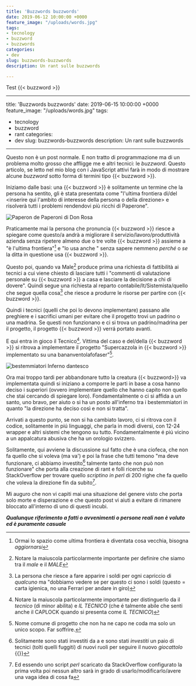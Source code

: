 ```yaml
---
title: 'Buzzwords buzzwords'
date: 2019-06-12 10:00:00 +0000
feature_image: "/uploads/words.jpg"
tags:
- tecnology
- buzzword
- buzzwords
categories:
- dev
slug: buzzwords-buzzwords
description: Un rant sulle buzzwords

---
```

Test {{< buzzword >}}

<script src="https://ajax.googleapis.com/ajax/libs/jquery/3.4.1/jquery.min.js"></script>
<script>
  $(function () {
    count = 0;
    wordsArray = ["Big data", "Blockchain", "Cloud", "Cross-platform", "Deep learning", "DevOps",
      "Machine Learning", "Microservices", "Real-time", "Scalability", "Think outside the box", "Web 2.0",
      "Wev 3.0"
    ];
    setInterval(function () {
      count++;
      $(".buzzword").fadeOut(400, functi
        $(this).text(wordsArray[count % wordsArray.length]).fadeIn(400);
      });
    }, 2000);
  });
</script>
---
title: 'Buzzwords buzzwords'
date: 2019-06-15 10:00:00 +0000
feature_image: "/uploads/words.jpg"
tags:
- tecnology
- buzzword
- rant
categories:
- dev
slug: buzzwords-buzzwords
description: Un rant sulle buzzwords

---
Questo non è un post normale. E non tratto di programmazione ma di un problema molto grosso che affligge me e altri tecnici: le *buzzword*. Questo articolo, se letto nel mio blog con i JavaScript attivi farà in modo di mostrare alcune *buzzword* sotto forma di termini tipo {{< buzzword >}}.

Iniziamo dalle basi: una  {{< buzzword >}} è solitamente un termine che la persona ha sentito, gli è stata presentata come "l'ultima frontiera di/del <inserire qui l'ambito di interesse della persona o della direzione> e risolverà tutti i problemi rendendovi più ricchi di Paperone". 

![Paperon de Paperoni di Don Rosa](/uploads/donrosa.jpg)



Praticamente mai la persona che pronuncia  {{< buzzword >}} riesce a spiegare come questo/a andrà a migliorare il servizio/lavoro/produttività azienda senza ripetere almeno due o tre volte {{< buzzword >}} assieme a "è l'ultima frontiera"[^1] e "lo usa anche <inserire qui colosso informatico o ditta a cui si fa spesso riferimento a cui non si vuole essere inferiore>" senza sapere nemmeno *perché* o *se* la ditta in questione usa {{< buzzword >}}.

Questo poi, quando va Male[^2] produce prima una richiesta di fattibilità ai tecnici a cui viene chiesto di lasciare tutti i "commenti di valutazione personale su {{< buzzword >}} a casa e lasciare la decisione a chi di dovere". Quindi segue una richiesta al reparto contabile/It/Sistemista/quello che segue quella cosa[^3] che riesce a produrre le risorse per partire con {{< buzzword >}}.

Quindi i tecnici (quelli che poi lo devono implementare) passano alle preghiere e i sacrifici umani per evitare che il progetto trovi un padrino o una madrina. Se questi non funzionano e ci si trova un padrino/madrina per il progetto, il progetto {{< buzzword >}} verrá portato avanti. 

E qui entra in gioco il Tecnico[^4]. Vittima del caso e del/della {{< buzzword >}} si ritrova a implementare il progetto "Supercazzola in {{< buzzword >}} implementato su una bananventolafofaser"[^5].

![bestemmiatori Inferno dantesco](/uploads/bestemmiatori.jpg)


Ora mai troppo tardi per abbandonare tutto la creatura {{< buzzword>}} va implementata quindi si iniziano a comporre le parti in base a cosa hanno deciso i superiori (ovvero implementare quello che hanno capito non quello che stai cercando di spiegare loro). Fondamentalmente o ci si affida a un santo, uno bravo, per aiuto o si ha un posto all'inferno tra i bestemmiatori in quanto "la direzione ha deciso così e non si tratta".

Arrivati a questo punto, se non si ha cambiato lavoro, ci si ritrova con il codice, solitamente in piú linguaggi, che parla in modi diversi, con 12-24 wrapper e altri sistemi che tengono su tutto. Fondamentalmente é piú vicino a un appalcatura abusiva che ha un orologio svizzero. 

Solitamente, qui avviene la discussione sul fatto che è una ciofeca, che non fa quello che si voleva (ma va') e poi la frase che tutti temono "ma deve funzionare, ci abbiamo investito[^6] talmente tanto che non può non funzionare" che porta alla creazione di rant e folli ricerche su StackOverflow per trovare quello *scriptino in perl* di 200 righe che fa quello che voleva la direzione fin da subito[^7].

Mi auguro che non vi capiti mai una situazione del genere visto che porta solo morte e disperazione e che questo post vi aiuti a evitare di rimanere bloccato all'interno di uno di questi incubi.

__*Qualunque riferimento a fatti o avvenimenti o persone reali non è voluto ed è puramente casuale*__

[^1]: Ormai lo spazio come ultima frontiera è diventata cosa vecchia, bisogna *aggiornarsi*
[^2]: Notare la maiuscola particolarmente importante per definire che siamo tra il *male* e il *MALE*
[^3]: La persona che riesce a fare apparire i soldi per ogni capriccio di *qualcuno* ma "dobbiamo vedere se per questo ci sono i soldi (questo = carta igienica, no una Ferrari per andare in giro)
[^4]: Notare la maiuscola particolarmente importante per distinguerlo da il *tecnico* (di minor abilita) e _IL TECNICO_ (che é talmente abile che senti anche il CAPLOCK quando si presenta come _IL TECNICO_)
[^5]: Nome comune di progetto che non ha ne capo ne coda ma solo un unico scopo. Far soffrire.
[^6]: Solitamente sono stati investiti da <montagna di soldi> a <non riesco a leggere il numero da tanti zeri che ha> e sono stati *investiti* un paio di tecnici (tolti quelli fuggiti) di nuovi ruoli per seguire il nuovo *giocattolo* {{<buzzword>}}
[^7]: Ed essendo uno script *perl* scaricato da StackOverflow configurato la prima volta poi nessun altro sarà in grado di usarlo/modificarlo/avere una vaga idea di cosa fa


